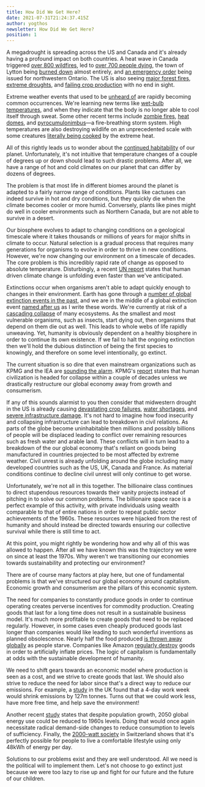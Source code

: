```yaml
---
title: How Did We Get Here?
date: 2021-07-31T21:24:37.415Z
author: yogthos
newsletter: How Did We Get Here?
position: 1
---
```

A megadrought is spreading across the US and Canada and it's already having a profound impact on both countries. A heat wave in Canada triggered [over 800 wildfires](https://www.theweathernetwork.com/ca/news/article/smoky-skies-span-the-country-with-nearly-800-active-wildfires-burning), led to [over 700 people dying](https://www.vaughantoday.ca/historic-heatwave-more-than-700-dead-in-canada-and-150-fires-in-progress/), the town of Lytton being [burned down](https://www.cbc.ca/news/canada/british-columbia/bc-wildfires-lytton-july-1-2021-1.6087311) almost entirely, and [an emergency order](https://www.cbc.ca/news/canada/thunder-bay/northwestern-ontario-forest-fires-calls-for-resources-1.6103208) being issued for northwestern Ontario. The US is also seeing [major forest fires](https://abcnews.go.com/US/heat-fires-west-severe-causing-thunderstorms-rain/story?id=78968764), [extreme droughts](https://www.sfchronicle.com/local/article/74-of-California-and-52-of-the-Western-U-S-now-16225433.php), and [failing crop production](https://www.agupdate.com/livestockroundup/markets/corn-projections-bleak-as-much-of-the-midwest-drought-continues/article_d2caa53a-d808-11eb-ba27-2f7cddf66b43.html) with no end in sight.

Extreme weather events that used to be [unheard of](https://www.cbsnews.com/news/heat-wave-dome-2021-seattle-portland-weather/) are rapidly becoming common occurrences. We're learning new terms like [wet-bulb temperatures](https://www.cbc.ca/news/science/how-hot-is-too-hot-for-humans-understanding-wet-bulb-temperatures-1.6088415), and when they indicate that the body is no longer able to cool itself through sweat. Some other recent terms include [zombie fires](https://www.axios.com/zombie-fires-detected-alaska-canada-increase-global-warming-3a4d90ad-931d-4c9d-9617-e4187ebfa2f2.html), [heat domes](https://www.theguardian.com/environment/2021/jul/02/canadian-inferno-northern-heat-exceeds-worst-case-climate-models), and [pyrocumulonimbus](https://www.nasa.gov/topics/earth/features/pyrocb.html)—a fire-breathing storm system. High temperatures are also destroying wildlife on an unprecedented scale with some creatures [literally being cooked](https://www.thestar.com/news/canada/2021/07/07/its-so-hot-that-canadas-sea-creatures-are-cooking-to-their-death-in-their-shells.html) by the extreme heat.

All of this rightly leads us to wonder about the [continued habitability](https://www.rollingstone.com/culture/culture-features/climate-crisis-goodell-survive-extreme-heat-875198/) of our planet. Unfortunately, it's not intuitive that temperature changes of a couple of degrees up or down should lead to such drastic problems. After all, we have a range of hot and cold climates on our planet that can differ by dozens of degrees.

The problem is that most life in different biomes around the planet is adapted to a fairly narrow range of conditions. Plants like cactuses can indeed survive in hot and dry conditions, but they quickly die when the climate becomes cooler or more humid. Conversely, plants like pines might do well in cooler environments such as Northern Canada, but are not able to survive in a desert.

Our biosphere evolves to adapt to changing conditions on a geological timescale where it takes thousands or millions of years for major shifts in climate to occur. Natural selection is a gradual process that requires many generations for organisms to evolve in order to thrive in new conditions. However, we're now changing our environment on a timescale of decades. The core problem is this incredibly rapid rate of change as opposed to absolute temperature. Disturbingly, a recent [UN report](https://www.france24.com/en/live-news/20210623-crushing-climate-impacts-to-hit-sooner-than-feared-draft-un-report) states that human driven climate change is unfolding even faster than we've anticipated. 

Extinctions occur when organisms aren't able to adapt quickly enough to changes in their environment. Earth has gone through a [number of global extinction events in the past](https://en.wikipedia.org/wiki/List_of_extinction_events), and we are in the middle of a global extinction event [named after us](https://www.cbc.ca/radio/quirks/oct-19-2019-understanding-the-anthropocene-extinction-regenerating-cartilage-and-more-1.5324707/understanding-extinction-humanity-has-destroyed-half-the-life-on-earth-1.5324721) as I write these words. We're currently at risk of a [cascading collapse](https://royalsocietypublishing.org/doi/10.1098/rstb.2008.0219) of many ecosystems. As the smallest and most vulnerable organisms, such as insects, start dying out, then organisms that depend on them die out as well. This leads to whole webs of life rapidly unweaving. Yet, humanity is obviously dependent on a healthy biosphere in order to continue its own existence. If we fail to halt the ongoing extinction then we'll hold the dubious distinction of being the first species to knowingly, and therefore on some level intentionally, go extinct.

The current situation is so dire that even mainstream organizations such as KPMG and the IEA are [sounding the alarm](https://arstechnica.com/tech-policy/2021/05/all-fossil-fuel-exploration-needs-to-end-this-year-iea-says/). KPMG's [report](https://www.vice.com/en/article/z3xw3x/new-research-vindicates-1972-mit-prediction-that-society-will-collapse-soon) states that human civilization is headed for collapse within a couple of decades unless we drastically restructure our global economy away from growth and consumerism.

If any of this sounds alarmist to you then consider that midwestern drought in the US is already causing [devastating crop failures](https://newfinancemagazine.com/farmers-warn-that-the-megadrought-in-the-western-u-s-threatens-to-cause-devastating-crop-failures-in-2021-investment-watch/), [water shortages](https://www.apr.org/post/amid-mega-drought-water-shortage-will-be-declared-along-colorado-river), and [severe infrastructure damage](https://kyma.com/videor/2021/07/23/extreme-weather-threatens-us-infrastructure/). It's not hard to imagine how food insecurity and collapsing infrastructure can lead to breakdown in civil relations. As parts of the globe become uninhabitable then millions and possibly billions of people will be displaced leading to conflict over remaining resources such as fresh water and arable land. These conflicts will in turn lead to a breakdown of the our global economy that's reliant on goods being manufactured in countries projected to be most affected by extreme weather. Civil unrest is already unfolding around the globe including many developed countries such as the US, UK, Canada and France. As material conditions continue to decline civil unrest will only continue to get worse.

Unfortunately, we're not all in this together. The billionaire class continues to direct stupendous resources towards their vanity projects instead of pitching in to solve our common problems. The billionaire space race is a perfect example of this activity, with private individuals using wealth comparable to that of entire nations in order to repeat public sector achievements of the 1960s. These resources were hijacked from the rest of humanity and should instead be directed towards ensuring our collective survival while there is still time to act.

At this point, you might rightly be wondering how and why all of this was allowed to happen. After all we have known this was the trajectory we were on since at least the 1970s. Why weren't we transitioning our economies towards sustainability and protecting our environment?

There are of course many factors at play here, but one of fundamental problems is that we've structured our global economy around capitalism. Economic growth and consumerism are the pillars of this economic system.

The need for companies to constantly produce goods in order to continue operating creates perverse incentives for commodity production. Creating goods that last for a long time does not result in a sustainable business model. It's much more profitable to create goods that need to be replaced regularly. However, in some cases even cheaply produced goods last longer than companies would like leading to such wonderful inventions as planned obsolescence. Nearly half the food produced [is thrown away globally](https://www.theguardian.com/environment/2013/jan/10/half-world-food-waste) as people starve. Companies like Amazon [regularly destroy](https://www.itv.com/news/2021-06-21/amazon-destroying-millions-of-items-of-unsold-stock-in-one-of-its-uk-warehouses-every-year-itv-news-investigation-finds) goods in order to artificially inflate prices. The logic of capitalism is fundamentally at odds with the sustainable development of humanity.

We need to shift gears towards an economic model where production is seen as a cost, and we strive to create goods that last. We should also strive to reduce the need for labor since that's a direct way to reduce our emissions. For example, a [study](https://www.theguardian.com/environment/2021/may/27/four-day-working-week-would-slash-uk-carbon-footprint-report) in the UK found that a 4-day work week would shrink emissions by 127m tonnes. Turns out that we could work less, have more free time, and help save the environment!

Another recent [study](https://www.sciencedirect.com/science/article/pii/S0959378020307512) states that despite population growth, 2050 global energy use could be reduced to 1960s levels. Doing that would once again necessitate radical demand-side changes to reduce consumption to levels of sufficiency. Finally, the [2000-watt society](https://en.wikipedia.org/wiki/2000-watt_society) in Switzerland shows that it's perfectly possible for people to live a comfortable lifestyle using only 48kWh of energy per day.

Solutions to our problems exist and they are well understood. All we need is the political will to implement them. Let's not choose to go extinct just because we were too lazy to rise up and fight for our future and the future of our children.